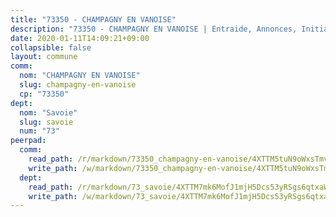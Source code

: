 ```yaml
---
title: "73350 - CHAMPAGNY EN VANOISE"
description: "73350 - CHAMPAGNY EN VANOISE | Entraide, Annonces, Initiatives"
date: 2020-01-11T14:09:21+09:00
collapsible: false
layout: commune
comm:
  nom: "CHAMPAGNY EN VANOISE"
  slug: champagny-en-vanoise
  cp: "73350"
dept:
  nom: "Savoie"
  slug: savoie
  num: "73"
peerpad:
  comm:
    read_path: /r/markdown/73350_champagny-en-vanoise/4XTTM5tuN9oWxsTmvoPtr2kqdjDjvjsgewGQ8NWWZFnhjfe3a
    write_path: /w/markdown/73350_champagny-en-vanoise/4XTTM5tuN9oWxsTmvoPtr2kqdjDjvjsgewGQ8NWWZFnhjfe3a-K3TgULudLRYKwS5D76y5cVeKnK6KA15kssaVEKpqxkGJNwot95MzSy4P7eT9fTCKGMvFxGRriUvUKYzysoDq2ycBaMBXT8fuUDDVu5ythM5FCV7q3EGgMyMXKosLYGVdZrEq22Dv
  dept:
    read_path: /r/markdown/73_savoie/4XTTM7mk6MofJ1mjH5Dcs53yRSgs6qtxaWYjKD54ttqHGEMur
    write_path: /w/markdown/73_savoie/4XTTM7mk6MofJ1mjH5Dcs53yRSgs6qtxaWYjKD54ttqHGEMur-K3TgTorsK1WLw8S2EgnkoX8tJEgZgam6ANhvqrVqNfiz9fX8kbMKu5AF1rqzXyxMRZgoVPrb5EERe3PeBhqF1SBfP5G1PJnvsDUF2LQSxevobpkDM4djQDebTYoo6Yx53thenJpY
---
```


